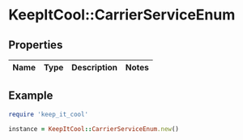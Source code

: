# KeepItCool::CarrierServiceEnum

## Properties

| Name | Type | Description | Notes |
| ---- | ---- | ----------- | ----- |

## Example

```ruby
require 'keep_it_cool'

instance = KeepItCool::CarrierServiceEnum.new()
```

